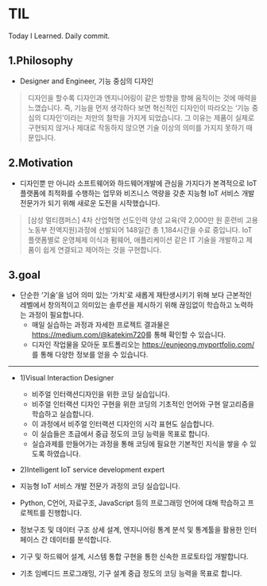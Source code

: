 # TIL
Today I Learned. Daily commit.

1.Philosophy
----------
* Designer and Engineer, 기능 중심의 디자인  
>디자인을 할수록 디자인과 엔지니어링이 같은 방향을 향해 움직이는 것에 매력을 느꼈습니다. 즉, 기능을 먼저 생각하다 보면 혁신적인 디자인이 따라오는 ‘기능 중심의 디자인’이라는 저만의 철학을 가지게 되었습니다. 그 이유는 제품이 실제로 구현되지 않거나 제대로 작동하지 않으면 기술 이상의 의미를 가지지 못하기 때문입니다. 

2.Motivation
---------
* 디자인뿐 만 아니라 소프트웨어와 하드웨어개발에 관심을 가지다가 본격적으로 IoT 플랫폼에 최적화를 수행하는 업무와 비즈니스 역량을 갖춘 지능형 IoT 서비스 개발 전문가가 되기 위해 새로운 도전을 시작했습니다. 
>[삼성 멀티캠퍼스] 4차 산업혁명 선도인력 양성 교육(약 2,000만 원 훈련비 고용노동부 전액지원)과정에 선발되어 148일간 총 1,184시간을 수료 중입니다. IoT 플랫폼별로 운영체제 이식과 펌웨어, 애플리케이션 같은 IT 기술을 개발하고 제품이 쉽게 연결되고 제어하는 것을 구현합니다.

3.goal
--------
* 단순한 ‘기술’을 넘어 의미 있는 ‘가치’로 새롭게 재탄생시키기 위해 보다 근본적인 레벨에서 창의적이고 의미있는 솔루션을 제시하기 위해 끊임없이 학습하고 노력하는 과정이 필요합니다. 
  * 매일 실습하는 과정과 자세한 프로젝트 결과물은 <https://medium.com/@katekim720>를 통해 확인할 수 있습니다.   
  * 디자인 작업물을 모아둔  포트폴리오는 <https://eunjeong.myportfolio.com/>를 통해 다양한 정보를 얻을 수 있습니다.
---------------------------------------------
* 1)Visual Interaction Designer
  * 비주얼 인터랙션디자인을 위한 코딩 실습입니다.
  * 비주얼 인터랙션 디자인 구현을 위한 코딩의 기초적인 언어와 구현 알고리즘을 학습하고 실습합니다. 
  * 이 과정에서 비주얼 인터랙션 디자인의 시각 표현도 실습합니다.
  * 이 실습들은 초급에서 중급 정도의 코딩 능력을 목표로 합니다. 
  * 실습과제를 만들어가는 과정을 통해 코딩에 필요한 기본적인 지식을 쌓을 수 있도록 하였습니다.
 
* 2)Intelligent IoT service development expert
 * 지능형 IoT 서비스 개발 전문가 과정의 코딩 실습입니다.
 * Python, C언어, 자료구조, JavaScript  등의 프로그래밍 언어에 대해 학습하고 프로젝트를 진행합니다.
 * 정보구조 및 데이터 구조 상세 설계, 엔지니어링 통계 분석 및 통계툴을 활용한 인터페이스 간 데이터를 분석합니다.
 * 기구 및 하드웨어 설계, 시스템 통합 구현을 통한 신속한 프로토타입 개발합니다.
 * 기초 임베디드 프로그래밍, 기구 설계 중급 정도의 코딩 능력을 목표로 합니다.

 
